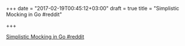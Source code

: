 +++
date = "2017-02-19T00:45:12+03:00"
draft = true
title = "Simplistic Mocking in Go  #reddit"

+++

<p><a href="https://t.co/HH3Ofqaz0n">Simplistic Mocking in Go  #reddit</a></p>
